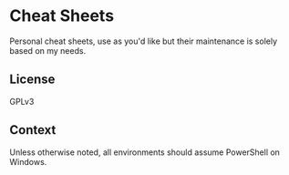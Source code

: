 # Cheat Sheets
Personal cheat sheets, use as you'd like but their maintenance is solely based on my needs.

## License
GPLv3

## Context
Unless otherwise noted, all environments should assume PowerShell on Windows.
